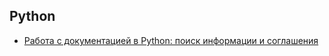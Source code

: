 ## Python

- [Работа с документацией в Python: поиск информации и соглашения](https://proglib.io/p/python-docs/)
